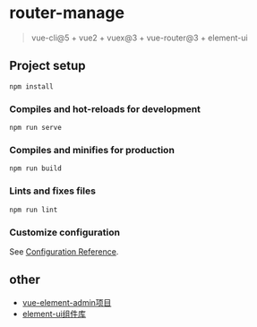 # router-manage

  > vue-cli@5 + vue2 + vuex@3 + vue-router@3 + element-ui

## Project setup
```
npm install
```

### Compiles and hot-reloads for development
```
npm run serve
```

### Compiles and minifies for production
```
npm run build
```

### Lints and fixes files
```
npm run lint
```

### Customize configuration
See [Configuration Reference](https://cli.vuejs.org/config/).

## other
  - [vue-element-admin项目](https://panjiachen.github.io/vue-element-admin/#/login)
  - [element-ui组件库](https://element.eleme.cn/#/zh-CN/component/installation)

  